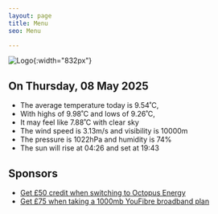 ```yaml
---
layout: page
title: Menu
seo: Menu

---
```


![Logo](/images/logo.jpg){:width="832px"}

<!-- weather_marker starts -->
## On Thursday, 08 May 2025

- The average temperature today is 9.54˚C,
- With highs of 9.98˚C and lows of 9.26˚C,
- It may feel like 7.88˚C with clear sky
- The wind speed is 3.13m/s and visibility is 10000m
- The pressure is 1022hPa and humidity is 74%
- The sun will rise at 04:26 and set at 19:43

<!-- weather_marker ends -->

## Sponsors

- [Get £50 credit when switching to Octopus Energy](https://bit.ly/3oD1nnS)
- [Get £75 when taking a 1000mb YouFibre broadband plan](https://aklam.io/91zWhU?)
